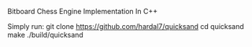 Bitboard Chess Engine Implementation In C++


Simply run:
    git clone https://github.com/hardal7/quicksand
    cd quicksand
    make
    ./build/quicksand
